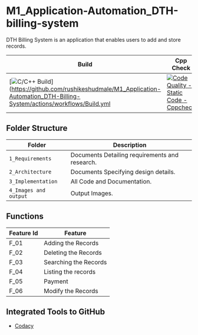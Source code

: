 # M1_Application-Automation_DTH-billing-system
DTH Billing System is an application that enables users to add and store records.

Build | Cpp Check | Unity | Codacy
------|----------|-------|--------------
[![C/C++ Build](https://github.com/vaishnavisuslade/M1_Application-Automation_DTH-Billing-System/actions/workflows/Build.yml/badge.svg)](https://github.com/rushikeshudmale/M1_Application-Automation_DTH-Billing-System/actions/workflows/Build.yml | [![Code Quality - Static Code - Cppcheck](https://github.com/rushikeshudmale/M1_Application-Automation_DTH-billing-system/actions/workflows/cppcheck.yml/badge.svg)](https://github.com/rushikeshudmale/M1_Application-Automation_DTH-billing-system/actions/workflows/cppcheck.yml) | [![C/C++ CI UnitTesting](https://github.com/rushikeshudmale/M1_Application-Automation_DTH-billing-system/actions/workflows/unity.yml/badge.svg)](https://github.com/rushikeshudmale/M1_Application-Automation_DTH-billing-system/actions/workflows/unity.yml)  | [![Codacy Badge](https://app.codacy.com/project/badge/Grade/8e752b85a98642748a4a1c20f164008f)](https://www.codacy.com/gh/rushikeshudmale/M1_Application-Automation_DTH-billing-system/dashboard?utm_source=github.com&amp;utm_medium=referral&amp;utm_content=rushikeshudmale/M1_Application-Automation_DTH-billing-system&amp;utm_campaign=Badge_Grade)

## Folder Structure
Folder               | Description
-------------------  | -----------------------------------------
`1_Requirements`     | Documents Detailing requirements and research.
`2_Architecture`     | Documents Specifying design details.
`3_Implementation`   | All Code and Documentation.
`4_Images and output`| Output Images.

## Functions 

| Feature Id | Feature |
| -----------|---------|
|F_01| Adding the Records  |
|F_02| Deleting the Records  |
|F_03| Searching the Records |
|F_04| Listing the records |
|F_05| Payment |
|F_06| Modify the Records|


## Integrated Tools to GitHub
* [Codacy](https://www.codacy.com/)

